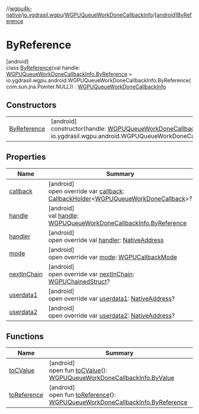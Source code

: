 //[wgpu4k-native](../../../../index.md)/[io.ygdrasil.wgpu](../../index.md)/[WGPUQueueWorkDoneCallbackInfo](../index.md)/[[android]ByReference](index.md)

# ByReference

[android]\
class [ByReference](index.md)(val handle: [WGPUQueueWorkDoneCallbackInfo.ByReference](../../../io.ygdrasil.wgpu.android/-w-g-p-u-queue-work-done-callback-info/-by-reference/index.md) = io.ygdrasil.wgpu.android.WGPUQueueWorkDoneCallbackInfo.ByReference(com.sun.jna.Pointer.NULL)) : [WGPUQueueWorkDoneCallbackInfo](../index.md)

## Constructors

| | |
|---|---|
| [ByReference](-by-reference.md) | [android]<br>constructor(handle: [WGPUQueueWorkDoneCallbackInfo.ByReference](../../../io.ygdrasil.wgpu.android/-w-g-p-u-queue-work-done-callback-info/-by-reference/index.md) = io.ygdrasil.wgpu.android.WGPUQueueWorkDoneCallbackInfo.ByReference(com.sun.jna.Pointer.NULL)) |

## Properties

| Name | Summary |
|---|---|
| [callback](callback.md) | [android]<br>open override var [callback](callback.md): [CallbackHolder](../../../ffi/-callback-holder/index.md)&lt;[WGPUQueueWorkDoneCallback](../../-w-g-p-u-queue-work-done-callback/index.md)&gt;? |
| [handle](handle.md) | [android]<br>val [handle](handle.md): [WGPUQueueWorkDoneCallbackInfo.ByReference](../../../io.ygdrasil.wgpu.android/-w-g-p-u-queue-work-done-callback-info/-by-reference/index.md) |
| [handler](handler.md) | [android]<br>open override val [handler](handler.md): [NativeAddress](../../../ffi/-native-address/index.md) |
| [mode](mode.md) | [android]<br>open override var [mode](mode.md): [WGPUCallbackMode](../../-w-g-p-u-callback-mode/index.md) |
| [nextInChain](next-in-chain.md) | [android]<br>open override var [nextInChain](next-in-chain.md): [WGPUChainedStruct](../../-w-g-p-u-chained-struct/index.md)? |
| [userdata1](userdata1.md) | [android]<br>open override var [userdata1](userdata1.md): [NativeAddress](../../../ffi/-native-address/index.md)? |
| [userdata2](userdata2.md) | [android]<br>open override var [userdata2](userdata2.md): [NativeAddress](../../../ffi/-native-address/index.md)? |

## Functions

| Name | Summary |
|---|---|
| [toCValue](../[android]to-c-value.md) | [android]<br>open fun [toCValue](../[android]to-c-value.md)(): [WGPUQueueWorkDoneCallbackInfo.ByValue](../../../io.ygdrasil.wgpu.android/-w-g-p-u-queue-work-done-callback-info/-by-value/index.md) |
| [toReference](../to-reference.md) | [android]<br>open fun [toReference](../to-reference.md)(): [WGPUQueueWorkDoneCallbackInfo.ByReference](../../../io.ygdrasil.wgpu.android/-w-g-p-u-queue-work-done-callback-info/-by-reference/index.md) |